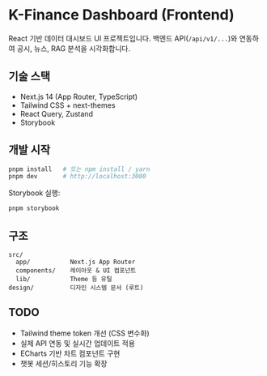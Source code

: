 # K-Finance Dashboard (Frontend)

React 기반 데이터 대시보드 UI 프로젝트입니다. 백엔드 API(`/api/v1/...`)와 연동하여 공시, 뉴스, RAG 분석을 시각화합니다.

## 기술 스택
- Next.js 14 (App Router, TypeScript)
- Tailwind CSS + next-themes
- React Query, Zustand
- Storybook

## 개발 시작
```bash
pnpm install   # 또는 npm install / yarn
pnpm dev       # http://localhost:3000
```

Storybook 실행:
```bash
pnpm storybook
```

## 구조
```
src/
  app/           Next.js App Router
  components/    레이아웃 & UI 컴포넌트
  lib/           Theme 등 유틸
design/          디자인 시스템 문서 (루트)
```

## TODO
- Tailwind theme token 개선 (CSS 변수화)
- 실제 API 연동 및 실시간 업데이트 적용
- ECharts 기반 차트 컴포넌트 구현
- 챗봇 세션/히스토리 기능 확장

